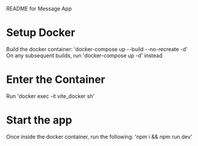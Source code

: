 README for Message App

# Setup Docker
Build the docker container: 'docker-compose up --build --no-recreate -d'
On any subsequent builds, run 'docker-compose up -d' instead

# Enter the Container
Run 'docker exec -it vite_docker sh'

# Start the app
Once inside the docker container, run the following: 'npm i && npm run dev'